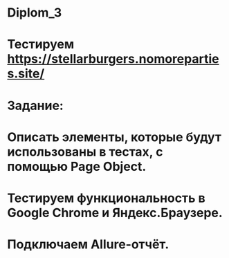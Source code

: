 # Diplom_3
# Тестируем https://stellarburgers.nomoreparties.site/
#
# Задание:
# Описать элементы, которые будут использованы в тестах, с помощью Page Object.
# Тестируем функциональность в Google Chrome и Яндекс.Браузере. 
# Подключаем Allure-отчёт.